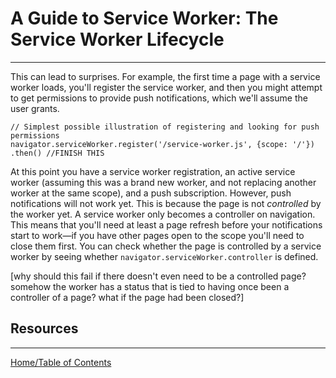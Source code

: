 # A Guide to Service Worker: The Service Worker Lifecycle
***





This can lead to surprises. For example, the first time a page with a service worker loads, you'll register the service worker, and then you might attempt to get permissions to provide push notifications, which we'll assume the user grants.


    // Simplest possible illustration of registering and looking for push permissions
    navigator.serviceWorker.register('/service-worker.js', {scope: '/'})
    .then() //FINISH THIS


At this point you have a service worker registration, an active service worker (assuming this was a brand new worker, and not replacing another worker at the same scope), and a push subscription. However, push notifications will not work yet. This is because the page is not *controlled* by the worker yet. A service worker only becomes a controller on navigation. This means that you'll need at least a page refresh before your notifications start to work—if you have other pages open to the scope you'll need to close them first. You can check whether the page is controlled by a service worker by seeing whether `navigator.serviceWorker.controller` is defined.

    

[why should this fail if there doesn't even need to be a controlled page? somehow the worker has a status that is tied to having once been a controller of a page? what if the page had been closed?]





## Resources



***

[Home/Table of Contents](README.md)
